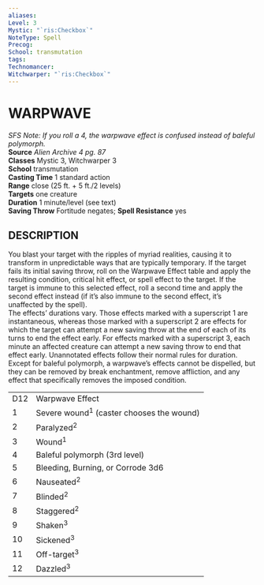 ```yaml
---
aliases: 
Level: 3
Mystic: "`ris:Checkbox`"
NoteType: Spell
Precog: 
School: transmutation 
tags: 
Technomancer: 
Witchwarper: "`ris:Checkbox`"
---
```

# WARPWAVE

_SFS Note: If you roll a 4, the warpwave effect is confused instead of baleful polymorph._  
**Source** _Alien Archive 4 pg. 87_  
**Classes** Mystic 3, Witchwarper 3  
**School** transmutation  
**Casting Time** 1 standard action  
**Range** close (25 ft. + 5 ft./2 levels)  
**Targets** one creature  
**Duration** 1 minute/level (see text)  
**Saving Throw** Fortitude negates; **Spell Resistance** yes

## DESCRIPTION

You blast your target with the ripples of myriad realities, causing it to transform in unpredictable ways that are typically temporary. If the target fails its initial saving throw, roll on the Warpwave Effect table and apply the resulting condition, critical hit effect, or spell effect to the target. If the target is immune to this selected effect, roll a second time and apply the second effect instead (if it’s also immune to the second effect, it’s unaffected by the spell).  
The effects’ durations vary. Those effects marked with a superscript 1 are instantaneous, whereas those marked with a superscript 2 are effects for which the target can attempt a new saving throw at the end of each of its turns to end the effect early. For effects marked with a superscript 3, each minute an affected creature can attempt a new saving throw to end that effect early. Unannotated effects follow their normal rules for duration. Except for baleful polymorph, a warpwave’s effects cannot be dispelled, but they can be removed by break enchantment, remove affliction, and any effect that specifically removes the imposed condition.

<table><tbody><tr><td>D12</td><td>Warpwave Effect</td></tr><tr><td>1</td><td>Severe wound<sup>1</sup> (caster chooses the wound)</td></tr><tr><td>2</td><td>Paralyzed<sup>2</sup></td></tr><tr><td>3</td><td>Wound<sup>1</sup></td></tr><tr><td>4</td><td>Baleful polymorph (3rd level)</td></tr><tr><td>5</td><td>Bleeding, Burning, or Corrode 3d6</td></tr><tr><td>6</td><td>Nauseated<sup>2</sup></td></tr><tr><td>7</td><td>Blinded<sup>2</sup></td></tr><tr><td>8</td><td>Staggered<sup>2</sup></td></tr><tr><td>9</td><td>Shaken<sup>3</sup></td></tr><tr><td>10</td><td>Sickened<sup>3</sup></td></tr><tr><td>11</td><td>Off-target<sup>3</sup></td></tr><tr><td>12</td><td>Dazzled<sup>3</sup></td></tr></tbody></table>